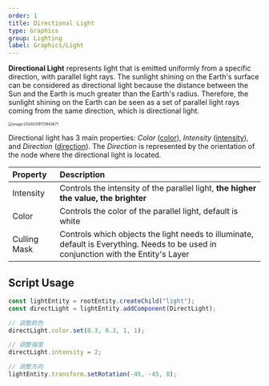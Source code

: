 ```yaml
---
order: 1
title: Directional Light
type: Graphics
group: Lighting
label: Graphics/Light
---
```


**Directional Light** represents light that is emitted uniformly from a specific direction, with parallel light rays. The sunlight shining on the Earth's surface can be considered as directional light because the distance between the Sun and the Earth is much greater than the Earth's radius. Therefore, the sunlight shining on the Earth can be seen as a set of parallel light rays coming from the same direction, which is directional light.

<img src="https://gw.alipayobjects.com/zos/OasisHub/a7f8b3f7-1a5f-4a56-8e57-1636a72aa1fb/image-20240319173643671.png" alt="image-20240319173643671" style="zoom:50%;" />

Directional light has 3 main properties: _Color_ ([color](/apis/core/#DirectLight-color)), _Intensity_ ([intensity](/apis/core/#DirectLight-intensity)), and _Direction_ ([direction](/apis/core/#DirectLight-direction)). The _Direction_ is represented by the orientation of the node where the directional light is located.

| Property   | Description                       |
| :-------- | :------------------------------- |
| Intensity | Controls the intensity of the parallel light, **the higher the value, the brighter** |
| Color     | Controls the color of the parallel light, default is white       |
| Culling Mask     | Controls which objects the light needs to illuminate, default is Everything. Needs to be used in conjunction with the Entity's Layer  |



## Script Usage

```typescript
const lightEntity = rootEntity.createChild("light");
const directLight = lightEntity.addComponent(DirectLight);

// 调整颜色
directLight.color.set(0.3, 0.3, 1, 1);

// 调整强度
directLight.intensity = 2;

// 调整方向
lightEntity.transform.setRotation(-45, -45, 0);
```
